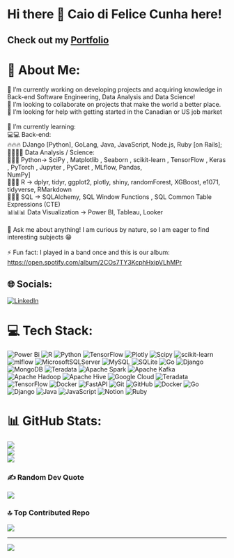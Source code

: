 # Hi there 👋 Caio di Felice Cunha here!
## Check out my [Portfolio](https://caio-felice-cunha.github.io/CaioFeliceCunha.github.io/)

# 💫 About Me:
🔭 I’m currently working on developing projects and acquiring knowledge in Back-end Software Engineering, Data Analysis and Data Science!<br>👯 I’m looking to collaborate on projects that make the world a better place.<br>🤝 I’m looking for help with getting started in the Canadian or US job market<br><br>🌱 I’m currently learning:<br>💻💻 Back-end:<br>🔥🔥🔥 DJango [Python], GoLang, Java, JavaScript, Node.js, Ruby [on Rails];<br>👨‍🔬👨‍🔬 Data Analysis / Science:<br>🐍🐍🐍 Python-> SciPy , Matplotlib , Seaborn , scikit-learn , TensorFlow , Keras , PyTorch , Jupyter , PyCaret , MLflow, Pandas, <br>NumPy]<br>🗿🗿🗿 R -> dplyr, tidyr, ggplot2, plotly, shiny, randomForest, XGBoost, e1071, tidyverse, RMarkdown<br>📱📱📱 SQL -> SQLAlchemy, SQL Window Functions , SQL Common Table Expressions (CTE)<br>📊📊📊 Data Visualization -> Power BI, Tableau, Looker<br><br>💬 Ask me about anything! I am curious by nature, so I am eager to find interesting subjects 😁<br><br>⚡ Fun fact: I played in a band once and this is our album: https://open.spotify.com/album/2COs7TY3KcphHxipVLhMPr


## 🌐 Socials:
[![LinkedIn](https://img.shields.io/badge/LinkedIn-%230077B5.svg?logo=linkedin&logoColor=white)](https://linkedin.com/in/https://www.linkedin.com/in/caio-felicio-cunha/) 

# 💻 Tech Stack:
![Power Bi](https://img.shields.io/badge/power_bi-F2C811?style=for-the-badge&logo=powerbi&logoColor=black) ![R](https://img.shields.io/badge/r-%23276DC3.svg?style=for-the-badge&logo=r&logoColor=white) ![Python](https://img.shields.io/badge/python-3670A0?style=for-the-badge&logo=python&logoColor=ffdd54) ![TensorFlow](https://img.shields.io/badge/TensorFlow-%23FF6F00.svg?style=for-the-badge&logo=TensorFlow&logoColor=white) ![Plotly](https://img.shields.io/badge/Plotly-%233F4F75.svg?style=for-the-badge&logo=plotly&logoColor=white) ![Scipy](https://img.shields.io/badge/SciPy-%230C55A5.svg?style=for-the-badge&logo=scipy&logoColor=%white) ![scikit-learn](https://img.shields.io/badge/scikit--learn-%23F7931E.svg?style=for-the-badge&logo=scikit-learn&logoColor=white) ![mlflow](https://img.shields.io/badge/mlflow-%23d9ead3.svg?style=for-the-badge&logo=numpy&logoColor=blue) ![MicrosoftSQLServer](https://img.shields.io/badge/Microsoft%20SQL%20Server-CC2927?style=for-the-badge&logo=microsoft%20sql%20server&logoColor=white) ![MySQL](https://img.shields.io/badge/mysql-4479A1.svg?style=for-the-badge&logo=mysql&logoColor=white) ![SQLite](https://img.shields.io/badge/sqlite-%2307405e.svg?style=for-the-badge&logo=sqlite&logoColor=white) ![Go](https://img.shields.io/badge/go-%2300ADD8.svg?style=for-the-badge&logo=go&logoColor=white) ![Django](https://img.shields.io/badge/django-%23092E20.svg?style=for-the-badge&logo=django&logoColor=white) ![MongoDB](https://img.shields.io/badge/MongoDB-%234ea94b.svg?style=for-the-badge&logo=mongodb&logoColor=white) ![Teradata](https://img.shields.io/badge/Teradata-F37440?style=for-the-badge&logo=teradata&logoColor=white) ![Apache Spark](https://img.shields.io/badge/Apache%20Spark-FDEE21?style=for-the-badge&logo=apachespark&logoColor=black) ![Apache Kafka](https://img.shields.io/badge/Apache%20Kafka-000?style=for-the-badge&logo=apachekafka) ![Apache Hadoop](https://img.shields.io/badge/Apache%20Hadoop-66CCFF?style=for-the-badge&logo=apachehadoop&logoColor=black) ![Apache Hive](https://img.shields.io/badge/Apache%20Hive-FDEE21?style=for-the-badge&logo=apachehive&logoColor=black) ![Google Cloud](https://img.shields.io/badge/GoogleCloud-%234285F4.svg?style=for-the-badge&logo=google-cloud&logoColor=white) ![Teradata](https://img.shields.io/badge/Teradata-F37440?style=for-the-badge&logo=teradata&logoColor=white) ![TensorFlow](https://img.shields.io/badge/TensorFlow-%23FF6F00.svg?style=for-the-badge&logo=TensorFlow&logoColor=white) ![Docker](https://img.shields.io/badge/docker-%230db7ed.svg?style=for-the-badge&logo=docker&logoColor=white) ![FastAPI](https://img.shields.io/badge/FastAPI-005571?style=for-the-badge&logo=fastapi) ![Git](https://img.shields.io/badge/git-%23F05033.svg?style=for-the-badge&logo=git&logoColor=white) ![GitHub](https://img.shields.io/badge/github-%23121011.svg?style=for-the-badge&logo=github&logoColor=white) ![Docker](https://img.shields.io/badge/docker-%230db7ed.svg?style=for-the-badge&logo=docker&logoColor=white) ![Go](https://img.shields.io/badge/go-%2300ADD8.svg?style=for-the-badge&logo=go&logoColor=white) ![Django](https://img.shields.io/badge/django-%23092E20.svg?style=for-the-badge&logo=django&logoColor=white) ![Java](https://img.shields.io/badge/java-%23ED8B00.svg?style=for-the-badge&logo=openjdk&logoColor=white) ![JavaScript](https://img.shields.io/badge/javascript-%23323330.svg?style=for-the-badge&logo=javascript&logoColor=%23F7DF1E) ![Notion](https://img.shields.io/badge/Notion-%23000000.svg?style=for-the-badge&logo=notion&logoColor=white) ![Ruby](https://img.shields.io/badge/ruby-%23CC342D.svg?style=for-the-badge&logo=ruby&logoColor=white)
# 📊 GitHub Stats:
![](https://github-readme-stats.vercel.app/api?username=Caio-Felice-Cunha&theme=transparent&hide_border=false&include_all_commits=true&count_private=true)<br/>
![](https://github-readme-streak-stats.herokuapp.com/?user=Caio-Felice-Cunha&theme=transparent&hide_border=false)<br/>
![](https://github-readme-stats.vercel.app/api/top-langs/?username=Caio-Felice-Cunha&theme=transparent&hide_border=false&include_all_commits=true&count_private=true&layout=compact)

### ✍️ Random Dev Quote
![](https://quotes-github-readme.vercel.app/api?type=horizontal&theme=radical)

### 🔝 Top Contributed Repo
![](https://github-contributor-stats.vercel.app/api?username=Caio-Felice-Cunha&limit=5&theme=dark&combine_all_yearly_contributions=true)

---
[![](https://visitcount.itsvg.in/api?id=Caio-Felice-Cunha&icon=0&color=12)](https://visitcount.itsvg.in)

<!-- Proudly created with GPRM ( https://gprm.itsvg.in ) -->
